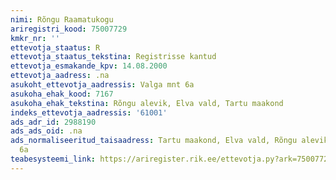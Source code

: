 ```yaml
---
nimi: Rõngu Raamatukogu
ariregistri_kood: 75007729
kmkr_nr: ''
ettevotja_staatus: R
ettevotja_staatus_tekstina: Registrisse kantud
ettevotja_esmakande_kpv: 14.08.2000
ettevotja_aadress: .na
asukoht_ettevotja_aadressis: Valga mnt 6a
asukoha_ehak_kood: 7167
asukoha_ehak_tekstina: Rõngu alevik, Elva vald, Tartu maakond
indeks_ettevotja_aadressis: '61001'
ads_adr_id: 2988190
ads_ads_oid: .na
ads_normaliseeritud_taisaadress: Tartu maakond, Elva vald, Rõngu alevik, Valga mnt
  6a
teabesysteemi_link: https://ariregister.rik.ee/ettevotja.py?ark=75007729&ref=rekvisiidid
---
```

